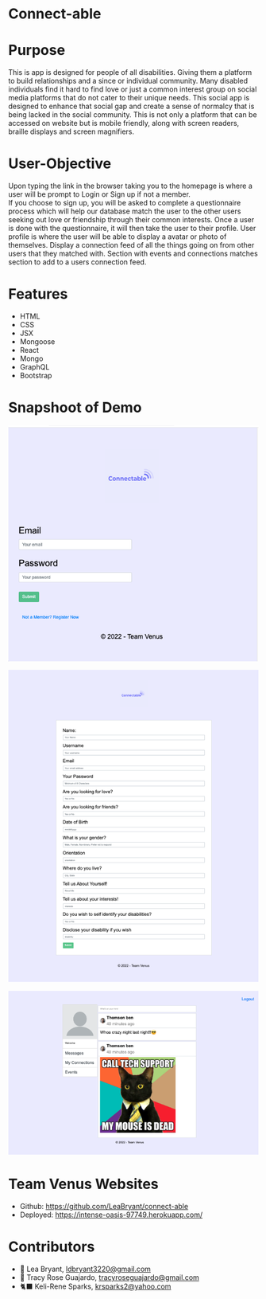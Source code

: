 # Connect-able

# Purpose 
This is app is designed for people of all disabilities. Giving them a platform to build relationships and a since or individual community. Many  disabled individuals find it hard to find love or just a common interest  group on social media platforms that do not cater to their unique needs. This social app is designed to enhance that social gap and create a sense of normalcy that is being lacked in the social community. This is not only a platform that can be accessed on website but is mobile friendly, along with screen readers, braille displays and screen magnifiers.


# User-Objective 
Upon typing the link in the browser taking you to the homepage is where a user will be prompt to Login or Sign up if not a member.  
If you choose to sign up, you will be asked to complete a questionnaire process which will help our database match the user to the other users seeking out love or friendship through their common interests. Once a user is done with the  questionnaire, it will then take the user to their profile.
User profile is where the user will be able to display a avatar or photo of themselves. Display a  connection feed of all the things going on from other users that they matched with. Section with events and connections matches section to add to a users connection feed. 


# Features 
* HTML 
* CSS
* JSX
* Mongoose 
* React
* Mongo
* GraphQL
* Bootstrap

# Snapshoot of Demo
![Home page](/client/src/images/Home.png)

![Sign up page](/client/src/images/Signup.png)

![Profile Page](/client/src/images/Profilepage.png)


# Team Venus Websites 
* Github: https://github.com/LeaBryant/connect-able 
* Deployed: https://intense-oasis-97749.herokuapp.com/


# Contributors 
- 🦄 Lea Bryant, ldbryant3220@gmail.com 
- 🍑 Tracy Rose Guajardo, tracyroseguajardo@gmail.com 
- 🐈‍⬛ Keli-Rene Sparks, krsparks2@yahoo.com